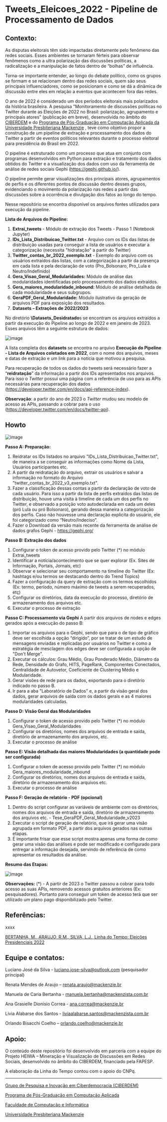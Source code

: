 # Tweets_Eleicoes_2022 - Pipeline de Processamento de Dados 

## **Contexto:**

As disputas eleitorais têm sido impactadas diretamente pelo fenômeno das redes sociais.  Esses ambientes se tornaram férteis para observar fenômenos como a ultra polarização das discussões políticas, a radicalização e a manipulação de fatos dentro de “bolhas” de influência. 

Torna-se importante entender, ao longo do debate político, como os grupos se formam e se relacionam dentro das redes sociais, quem são seus principais influenciadores, como se posicionam e como se dá a dinâmica de discussão entre eles em relação a eventos que acontecem fora das redes.

O ano de 2022 é considerado um dos períodos eleitorais mais polarizados da história brasileira. A pesquisa "Monitoramento de discussões políticas no Twitter durante as Eleições de 2022 no Brasil: polarização, agrupamento e principais atores" (publicação em breve), desenvolvida no âmbito do [CIBERDEM](https://ciberdem.mack.com.br/) e do [Programa de Pós-Graduação em Computação Aplicada da Universidade Presbiteriana Mackenzie](https://www.mackenzie.br/pos-graduacao/mestrado-doutorado/sao-paulo-higienopolis/programa-de-pos-graduacao-em-computacao-aplicada-profissional) , teve como objetivo propor a construção de um pipeline de extração e processamento dos dados do Twitter a partir de eventos políticos relevantes durante o processo eleitoral para presidência do Brasil em 2022.

O pipeline é estruturado como um processo que atua em conjunto com programas desenvolvidos em Python para extração e tratamento dos dados obtidos do Twitter e a visualização dos dados com uso da ferramenta de análise de redes sociais Gephi (https://gephi.github.io/).

O pipeline permite gerar visualizações dos principais atores, agrupamentos de perfis e os diferentes pontos de discussão dentro desses grupos, evidenciando o movimento da polarização nas redes a partir das discussões sobre a ocorrência e divulgação dos fatos ao longo do tempo.

Nesse repositório se encontra disponível os arquivos fontes utilizados para execução da pipeline.

**Lista de Arquivos do Pipeline:**

1.	**Extrai_tweets** - Módulo de extração dos Tweets - Passo 1 (Notebook Jupyter)
2.	**IDs_Lista_Distribuicao_Twitter.txt** - Arquivo com os IDs das listas de distribuição usadas para conseguir a lista de usuários e executar a categorização (necessita "hidratação" a partir do Twitter)
3.	**Twitter_contas_br_2022_exemplo.txt** - Exemplo do arquivo com os usuários extraídos das listas, com a categorização a partir da presença em cada lista e pela declaração de voto (Pro_Bolsonaro, Pro_Lula e Neutro/Indefinido)
4.	**Gera_Visao_Geral_Modularidades:** Módulo de análise das modularidades identificadas pelo processamento dos dados extraídos.
5.	**Gera_maiores_modularidade_inbound:** Módulo de análise detalhada de cada modularidade e seus subgrupos.
6.	**GeraPDF_Geral_Modularidade:** Módulo ilustrativo da geração de arquivos PDF para exposição dos resultados.
7.	**Datasets – Extrações de 2022/2023**

No diretório **\Datasets_Desidratado**s se encontram os arquivos extraídos a partir da execução do Pipeline ao longo de 2022 e em janeiro de 2023.
Esses arquivos têm a seguinte estrutura de dados: 

![image](https://github.com/ciberdem/Tweets_Eleicoes_2022/assets/142453499/981bcedd-1053-4f5d-b057-2e209cd33b53)
 
A lista completa dos **datasets** se encontra no arquivo **Execução do Pipeline - Lista de Arquivos coletados em 2022**, com o nome dos arquivos, meses e datas de extração e um link para a notícia que motivou a pesquisa. 

Para recuperação de todos os dados do tweets será necessário fazer a “**reidratação**” da informação a partir dos IDs apresentados nos arquivos. Para isso o _Twitter_ possui uma página com a referência de uso para as APIs necessárias para recuperação dos dados (https://developer.twitter.com/en/docs/api-reference-index).

**Observação**: a partir do ano de 2023 o _Twitter_ mudou seu modelo de acesso as APIs, passando a cobrar para o uso (https://developer.twitter.com/en/docs/twitter-api).

## **Howto** 

![image](https://github.com/ciberdem/Tweets_Eleicoes_2022/assets/142453499/81ac983e-b7c0-4ba9-a28c-54332f5790c4)

**Passo A: Preparação:**
1.	Reidratar os IDs listados no arquivo "IDs_Lista_Distribuicao_Twitter.txt", de maneira a se conseguir as informações como Nome da Lista, Usuários participantes etc.
2.	A partir da reidratação do arquivo, extrair os usuários e salvar a informação no formato do Arquivo "twitter_contas_br_2022_v3_exemplo.txt".
3.	Fazer a classificação dessas contas a partir da declaração de voto de cada usuário. Para isso a partir da lista de perfis extraídos das listas de distribuição, houve uma visita à timeline de cada um dos perfis no Twitter, e observado a posição voto autodeclarada em cada um deles (pró Lula ou pró Bolsonaro), gerando dessa maneira a categorização dos perfis. Caso não houvesse uma declaração explicita do usuário, ele foi categorizado como “Neutro/Indeciso”. 
4.	Fazer o Download da versão mais recente da ferramenta de análise de dados grafos Gephi - https://gephi.org/

**Passo B: Extração dos dados**
1.	Configurar o token de acesso provido pelo Twitter (*) no módulo Extrai_tweets
2.	Identificar a notícia/acontecimento que se quer explorar (Ex. Sites de Informação, Portais, Jornais, etc)
3.	Observar e selecionar seu comportamento na timeline do Twitter (Ex: hashtags e/ou termos se destacando dentro do Trend Topics)
4.	Fazer a configuração da query de extração com os termos escolhidos (Ex: termo, período, número máximo de tweets a serem recuperados, etç)
5.	Configurar os diretórios, data da execução do processo, diretório de armazenamento dos arquivos etc.
6.	Executar o processo de extração

**Passo C: Processamento via Gephi**
A partir dos arquivos de nodes e edges gerados após a execução do passo B:
1.	Importar os arquivos para o Gephi, sendo que para o de tipo de gráfico deve ser escolhida a opção “dirigido”, por se tratar de um estudo de mensagens enviadas e replicadas por usuários no Twitter e como a estratégia de mesclagem dos edges deve ser configurada a opção de "Don't Merge".
2.	Executar os cálculos: Grau Médio, Grau Ponderado Médio, Diâmetro da Rede, Densidade do Grafo, HITS, PageRank, Componentes Conectados, Centralidade de Autovetor, Coeficiente de Clustering Médio e Modularidade.
3.	Gerar visões de rede para os dados, exportando para o diretório indicado no passo B.
4.	Ir para a aba "Laboratório de Dados" e, a partir da visão geral dos dados, gerar arquivos de saída com os dados gerais e as 4 maiores modularidades calculadas.

**Passo D: Visão Geral das Modularidades**
1.	Configurar o token de acesso provido pelo Twitter (*) no módulo Gera_Visao_Geral_Modularidades
2.	Configurar os diretórios, nomes dos arquivos de entrada e saída, diretório de armazenamento dos arquivos, etc.
3.	Executar o processo de análise

**Passo E: Visão detalhada das maiores Modularidades (a quantidade pode ser configurada)** 
1.	Configurar o token de acesso provido pelo Twitter (*) no módulo Gera_maiores_modularidade_inbound
2.	Configurar os diretórios, nomes dos arquivos de entrada e saída, diretório de armazenamento dos arquivos etc.
3.	Executar o processo de análise

**Passo F: Geração de relatório - PDF (opcional)**
1.	Dentro do script configurar as variáveis de ambiente com os diretórios, nomes dos arquivos de entrada e saída, diretório de armazenamento dos arquivos etc. - Tese_GeraPDF_Geral_Modularidade_v2023
2.	Executar o script de geração de relatório, que irá gerar uma visão agrupada em formato PDF, a partir dos arquivos gerados nas outras etapas. 
3.	É importante frisar que esse script mostra apenas uma forma de como gerar uma visão das análises e pode ser modificado e configurado para entregar a informação desejada, servindo de referência de como apresentar os resultados da análise.

**Resumo das Etapas:**

![image](https://github.com/ciberdem/Tweets_Eleicoes_2022/assets/142453499/d6b36fd5-bb98-4a9e-8e70-1d391f7c8377)
 
**Observações:**
(*) - A partir de 2023 o Twitter passou a cobrar para todo acesso as suas APIs, removendo acessos gratuitos anteriores (Ex: pesquisadores). Portanto para conseguir um token de acesso terá que ser utilizado um plano pago disponibilizado pelo Twitter.

## **Referências:**
xxxx

[BERTANHA, M., ARAUJO, R.M., SILVA, L.J., Linha do Tempo: Eleições Presidenciais 2022](https://ciberdem.mack.com.br/index.php/linha-do-tempo-eleicoes-presidenciais-2022/)

## **Equipe e contatos:**

Luciano José da Silva - luciano.jose-silva@outlook.com (pesquisador principal)

Renata Mendes de Araujo – renata.araujo@mackenzie.br

Manuela de Caria Bertanha - manuela.bertanha@mackenzista.com.br

Ana Grasielle Dionisio Correa - ana.correa@mackenzie.br

Livia Alabarse dos Santos - liviaalabarse.santos@mackenzista.com.br

Orlando Bisacchi Coelho – orlando.coelho@mackenzie.br

## Apoio:

O conteúdo deste repositório foi desenvolvido em parceria com a equipe do Projeto HEIWA – Mineração e Visualização de Discussões em Redes Sociais, desenvolvido no âmbito do CIBERDEM, financiado pela FAPESP.

A elaboração da Linha do Tempo contou com o apoio do CNPq.
*********************************************************
[Grupo de Pesquisa e Inovação em Ciberdemocracia (CIBERDEM)](https://d.docs.live.net/75628dacdeb58954/Documentos/ciberdem.mack.com.br)

[Programa de Pós-Graduação em Computação Aplicada](https://www.mackenzie.br/pos-graduacao/mestrado-doutorado/sao-paulo-higienopolis/programa-de-pos-graduacao-em-computacao-aplicada-profissionalhttps:/www.mackenzie.br/pos-graduacao/mestrado-doutorado/sao-paulo-higienopolis/programa-de-pos-graduacao-em-computacao-aplicada-profissional)

[Faculdade de Computação e Informática](https://www.mackenzie.br/universidade/unidades-academicas/fci)

[Universidade Presbiteriana Mackenzie](https://www.mackenzie.br/)


